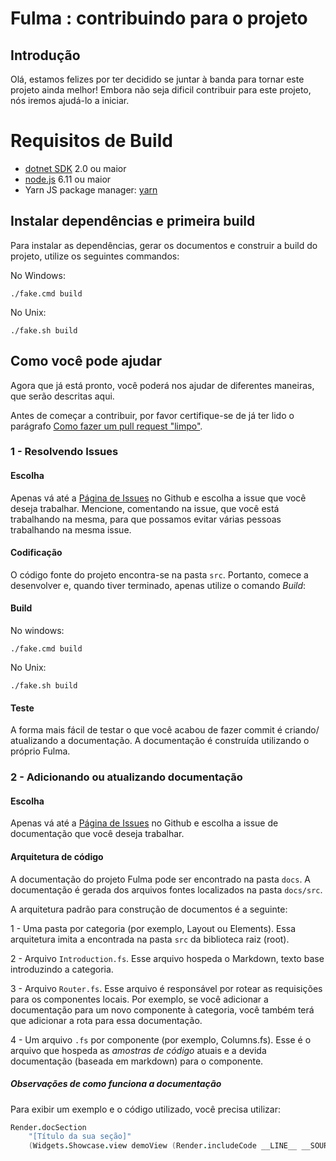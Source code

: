 # Fulma : contribuindo para o projeto

## Introdução
Olá, estamos felizes por ter decidido se juntar à banda para tornar este projeto ainda melhor!
Embora não seja dificil contribuir para este projeto, nós iremos ajudá-lo a iniciar.

# Requisitos de Build

* [dotnet SDK](https://www.microsoft.com/net/download/core) 2.0 ou maior
* [node.js](https://nodejs.org) 6.11 ou maior
* Yarn JS package manager: [yarn](https://yarnpkg.com)

## Instalar dependências e primeira build

Para instalar as dependências, gerar os documentos e construir a build do projeto, utilize os seguintes commandos:

No Windows:
```shell
./fake.cmd build
```

No Unix:
```shell
./fake.sh build
```

## Como você pode ajudar
Agora que já está pronto, você poderá nos ajudar de diferentes maneiras, que serão descritas aqui.

Antes de começar a contribuir, por favor certifique-se de já ter lido o parágrafo [Como fazer um pull request "limpo"](#how-to-make-a-clean-pull-requestpr).

### 1 - Resolvendo Issues

#### Escolha
Apenas vá até a [Página de Issues](https://github.com/MangelMaxime/Fulma/issues?q=is%3Aopen+is%3Aissue) no Github e escolha a issue que você deseja trabalhar. Mencione, comentando na issue, que você está trabalhando na mesma, para que possamos evitar várias pessoas trabalhando na mesma issue.

#### Codificação
O código fonte do projeto encontra-se na pasta `src`.
Portanto, comece a desenvolver e, quando tiver terminado, apenas utilize o comando *Build*:

#### Build

No windows:
```shell
./fake.cmd build
```

No Unix:
```shell
./fake.sh build
```

#### Teste
A forma mais fácil de testar o que você acabou de fazer commit é criando/ atualizando a documentação. A documentação é construída utilizando o próprio Fulma.

### 2 - Adicionando ou atualizando documentação

#### Escolha
Apenas vá até a [Página de Issues](https://github.com/MangelMaxime/Fulma/issues?q=is%3Aissue+is%3Aopen+label%3ADocumentation) no Github e escolha a issue de documentação que você deseja trabalhar.

#### Arquitetura de código
A documentação do projeto Fulma pode ser encontrado na pasta `docs`. A documentação é gerada dos arquivos fontes localizados na pasta `docs/src`. 

A arquitetura padrão para construção de documentos é a seguinte:

1 - Uma pasta por categoria (por exemplo, Layout ou Elements). Essa arquitetura imita a encontrada na pasta `src` da biblioteca raiz (root).

2 - Arquivo `Introduction.fs`. Esse arquivo hospeda o Markdown, texto base introduzindo a categoria.

3 - Arquivo `Router.fs`. Esse arquivo é responsável por rotear as requisições para os componentes locais. Por exemplo, se você adicionar a documentação para um novo componente à categoria, você também terá que adicionar a rota para essa documentação.

4 - Um arquivo `.fs` por componente (por exemplo, Columns.fs). Esse é o arquivo que hospeda as *amostras de código* atuais e a devida documentação (baseada em markdown) para o componente.

##### Observações de como funciona a documentação

Para exibir um exemplo e o código utilizado, você precisa utilizar:

```fs
Render.docSection
    "[Título da sua seção]"
    (Widgets.Showcase.view demoView (Render.includeCode __LINE__ __SOURCE_FILE__))
```
